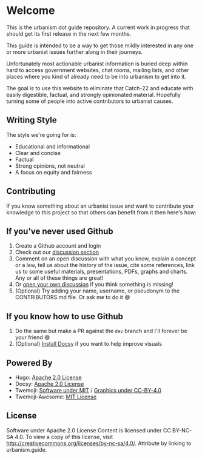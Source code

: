 # Welcome

This is the urbanism dot guide repository. A current work in progress that should get its first release in the next few months.

This guide is intended to be a way to get those mildly interested in any one or more urbanist issues further along in their journeys.

Unfortunately most actionable urbanist information is buried deep within hard to access government websites, chat rooms, mailing lists, and other places where you kind of already need to be into urbanism to get into it.

The goal is to use this website to eliminate that Catch-22 and educate with easily digestible, factual, and strongly opinionated material. Hopefully turning some of people into active contributors to urbanist causes.

## Writing Style

The style we're going for is:

- Educational and informational
- Clear and concise
- Factual
- Strong opinions, not neutral
- A focus on equity and fairness

## Contributing

If you know something about an urbanist issue and want to contribute your knowledge to this project so that others can benefit from it then here's how:

## If you've never used Github

1. Create a Github account and login
1. Check out our [discussion section](https://github.com/zeezephyr/urbanism-guide/discussions)
1. Comment on an open discussion with what you know, explain a concept or a law, tell us about the history of the issue, cite some references, link us to some useful materials, presentations, PDFs, graphs and charts. Any or all of these things are great!
1. Or [open your own discussion](https://github.com/zeezephyr/urbanism-guide/discussions/new/choose) if you think something is missing!
1. (Optional) Try adding your name, username, or pseudonym to the CONTRIBUTORS.md file. Or ask me to do it :smile:

## If you know how to use Github

1. Do the same but make a PR against the `dev` branch and I'll forever be your friend :smile:
1. (Optional) [Install Docsy](https://www.docsy.dev/docs/get-started/) if you want to help improve visuals

## Powered By

- Hugo: [Apache 2.0 License](https://github.com/gohugoio/hugo/blob/master/LICENSE)
- Docsy: [Apache 2.0 License](https://github.com/google/docsy/blob/main/LICENSE)
- Twemoji: [Software under MIT](https://github.com/twitter/twemoji/blob/master/LICENSE) / [Graphics under CC-BY-4.0](https://github.com/twitter/twemoji/blob/master/LICENSE-GRAPHICS)
- Twemoji-Awesome: [MIT License](https://github.com/ellekasai/twemoji-awesome)

## License

Software under Apache 2.0 License
Content is licensed under CC BY-NC-SA 4.0. To view a copy of this license, visit http://creativecommons.org/licenses/by-nc-sa/4.0/. Attribute by linking to urbanism.guide.
